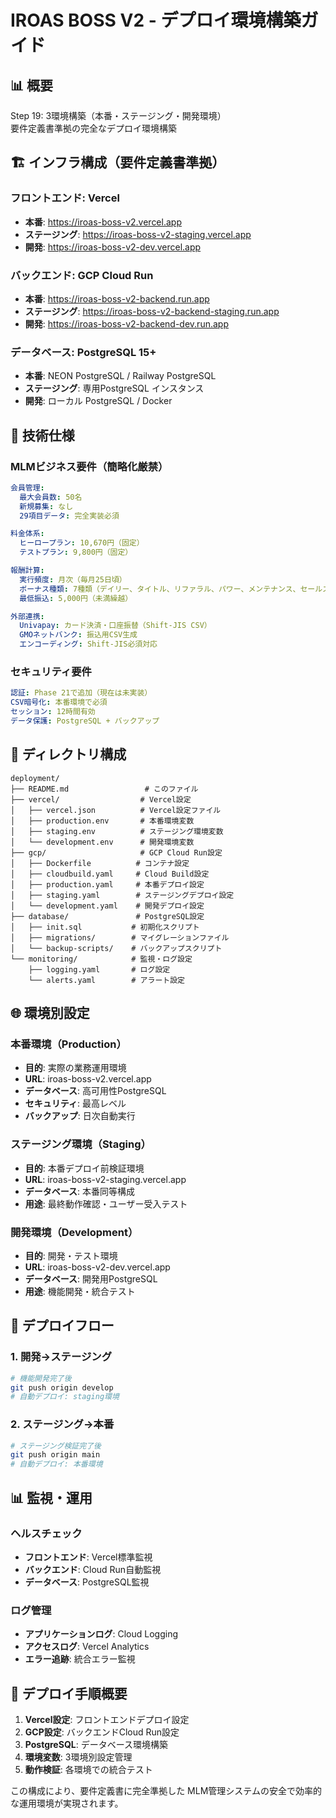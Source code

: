 # IROAS BOSS V2 - デプロイ環境構築ガイド

## 📊 概要
Step 19: 3環境構築（本番・ステージング・開発環境）  
要件定義書準拠の完全なデプロイ環境構築

## 🏗️ インフラ構成（要件定義書準拠）

### フロントエンド: Vercel
- **本番**: https://iroas-boss-v2.vercel.app
- **ステージング**: https://iroas-boss-v2-staging.vercel.app  
- **開発**: https://iroas-boss-v2-dev.vercel.app

### バックエンド: GCP Cloud Run
- **本番**: https://iroas-boss-v2-backend.run.app
- **ステージング**: https://iroas-boss-v2-backend-staging.run.app
- **開発**: https://iroas-boss-v2-backend-dev.run.app

### データベース: PostgreSQL 15+
- **本番**: NEON PostgreSQL / Railway PostgreSQL
- **ステージング**: 専用PostgreSQL インスタンス
- **開発**: ローカル PostgreSQL / Docker

## 🔧 技術仕様

### MLMビジネス要件（簡略化厳禁）
```yaml
会員管理:
  最大会員数: 50名
  新規募集: なし
  29項目データ: 完全実装必須

料金体系:
  ヒーロープラン: 10,670円（固定）
  テストプラン: 9,800円（固定）

報酬計算:
  実行頻度: 月次（毎月25日頃）
  ボーナス種類: 7種類（デイリー、タイトル、リファラル、パワー、メンテナンス、セールスアクティビティ、ロイヤルファミリー）
  最低振込: 5,000円（未満繰越）

外部連携:
  Univapay: カード決済・口座振替（Shift-JIS CSV）
  GMOネットバンク: 振込用CSV生成
  エンコーディング: Shift-JIS必須対応
```

### セキュリティ要件
```yaml
認証: Phase 21で追加（現在は未実装）
CSV暗号化: 本番環境で必須
セッション: 12時間有効
データ保護: PostgreSQL + バックアップ
```

## 📁 ディレクトリ構成

```
deployment/
├── README.md                 # このファイル
├── vercel/                  # Vercel設定
│   ├── vercel.json          # Vercel設定ファイル
│   ├── production.env       # 本番環境変数
│   ├── staging.env          # ステージング環境変数
│   └── development.env      # 開発環境変数
├── gcp/                     # GCP Cloud Run設定
│   ├── Dockerfile          # コンテナ設定
│   ├── cloudbuild.yaml     # Cloud Build設定
│   ├── production.yaml     # 本番デプロイ設定
│   ├── staging.yaml        # ステージングデプロイ設定
│   └── development.yaml    # 開発デプロイ設定
├── database/               # PostgreSQL設定
│   ├── init.sql           # 初期化スクリプト
│   ├── migrations/        # マイグレーションファイル
│   └── backup-scripts/    # バックアップスクリプト
└── monitoring/            # 監視・ログ設定
    ├── logging.yaml       # ログ設定
    └── alerts.yaml        # アラート設定
```

## 🌐 環境別設定

### 本番環境（Production）
- **目的**: 実際の業務運用環境
- **URL**: iroas-boss-v2.vercel.app
- **データベース**: 高可用性PostgreSQL
- **セキュリティ**: 最高レベル
- **バックアップ**: 日次自動実行

### ステージング環境（Staging）
- **目的**: 本番デプロイ前検証環境
- **URL**: iroas-boss-v2-staging.vercel.app
- **データベース**: 本番同等構成
- **用途**: 最終動作確認・ユーザー受入テスト

### 開発環境（Development）
- **目的**: 開発・テスト環境
- **URL**: iroas-boss-v2-dev.vercel.app
- **データベース**: 開発用PostgreSQL
- **用途**: 機能開発・統合テスト

## 🔄 デプロイフロー

### 1. 開発→ステージング
```bash
# 機能開発完了後
git push origin develop
# 自動デプロイ: staging環境
```

### 2. ステージング→本番
```bash
# ステージング検証完了後
git push origin main
# 自動デプロイ: 本番環境
```

## 📊 監視・運用

### ヘルスチェック
- **フロントエンド**: Vercel標準監視
- **バックエンド**: Cloud Run自動監視
- **データベース**: PostgreSQL監視

### ログ管理
- **アプリケーションログ**: Cloud Logging
- **アクセスログ**: Vercel Analytics
- **エラー追跡**: 統合エラー監視

## 🚀 デプロイ手順概要

1. **Vercel設定**: フロントエンドデプロイ設定
2. **GCP設定**: バックエンドCloud Run設定  
3. **PostgreSQL**: データベース環境構築
4. **環境変数**: 3環境別設定管理
5. **動作検証**: 各環境での統合テスト

この構成により、要件定義書に完全準拠した MLM管理システムの安全で効率的な運用環境が実現されます。